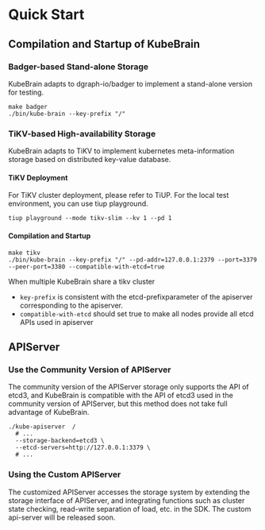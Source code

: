 # Quick Start

## Compilation and Startup of KubeBrain

### Badger-based Stand-alone Storage
KubeBrain adapts to dgraph-io/badger to implement a stand-alone version for testing.

```shell
make badger
./bin/kube-brain --key-prefix "/"
```



### TiKV-based High-availability Storage
KubeBrain adapts to TiKV to implement kubernetes meta-information storage based on distributed key-value database.

#### TiKV Deployment
For TiKV cluster deployment, please refer to TiUP. For the local test environment, you can use tiup playground.
```shell
tiup playground --mode tikv-slim --kv 1 --pd 1
```


#### Compilation and Startup
```shell
make tikv
./bin/kube-brain --key-prefix "/" --pd-addr=127.0.0.1:2379 --port=3379 --peer-port=3380 --compatible-with-etcd=true
```
When multiple KubeBrain share a tikv cluster
- `key-prefix` is consistent with the etcd-prefixparameter of the apiserver corresponding to the apiserver.
- `compatible-with-etcd` should set true to make all nodes provide all etcd APIs used in apiserver 

## APIServer

### Use the Community Version of APIServer
The community version of the APIServer storage only supports the API of etcd3, and KubeBrain is compatible with the API of etcd3 used in the community version of APIServer, but this method does not take full advantage of KubeBrain.
```shell
./kube-apiserver  /
  # ...
  --storage-backend=etcd3 \
  --etcd-servers=http://127.0.0.1:3379 \
  # ...
```

### Using the Custom APIServer
The customized APIServer accesses the storage system by extending the storage interface of APIServer, and integrating functions such as cluster state checking, read-write separation of load, etc. in the SDK. The custom api-server will be released soon.

